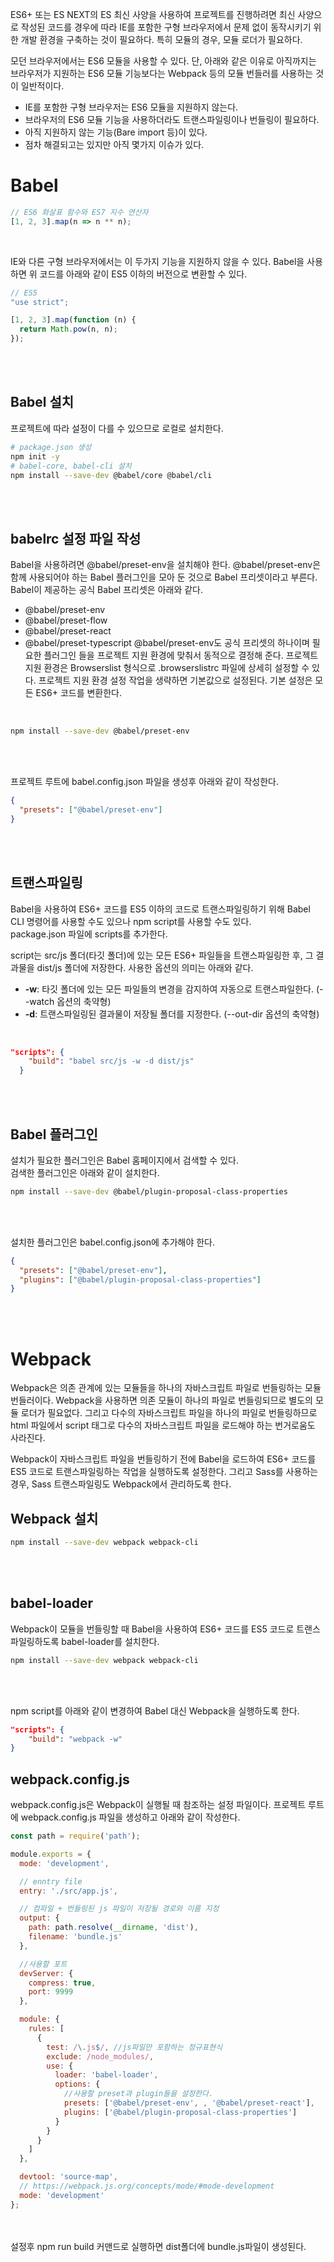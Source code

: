 ES6+ 또는 ES NEXT의 ES 최신 사양을 사용하여 프로젝트를 진행하려면 최신 사양으로 작성된 코드를 경우에 따라 IE를 포함한 구형 브라우저에서 문제 없이 동작시키기 위한 개발 환경을 구축하는 것이 필요하다. 특히 모듈의 경우, 모듈 로더가 필요하다.
<br/>

모던 브라우저에서는 ES6 모듈을 사용할 수 있다. 단, 아래와 같은 이유로 아직까지는 브라우저가 지원하는 ES6 모듈 기능보다는 Webpack 등의 모듈 번들러를 사용하는 것이 일반적이다.   

* IE를 포함한 구형 브라우저는 ES6 모듈을 지원하지 않는다.
* 브라우저의 ES6 모듈 기능을 사용하더라도 트랜스파일링이나 번들링이 필요하다.
* 아직 지원하지 않는 기능(Bare import 등)이 있다.
* 점차 해결되고는 있지만 아직 몇가지 이슈가 있다.

# Babel
```javascript
// ES6 화살표 함수와 ES7 지수 연산자
[1, 2, 3].map(n => n ** n);
```
<br/>

IE와 다른 구형 브라우저에서는 이 두가지 기능을 지원하지 않을 수 있다. Babel을 사용하면 위 코드를 아래와 같이 ES5 이하의 버전으로 변환할 수 있다.
<br/>

```javascript
// ES5
"use strict";

[1, 2, 3].map(function (n) {
  return Math.pow(n, n);
});
```
<br/>
<br/>

## Babel 설치
프로젝트에 따라 설정이 다를 수 있으므로 로컬로 설치한다.
<br/>

```bash
# package.json 생성
npm init -y
# babel-core, babel-cli 설치
npm install --save-dev @babel/core @babel/cli
```
<br/>
<br/>

## babelrc 설정 파일 작성
Babel을 사용하려면 @babel/preset-env을 설치해야 한다. @babel/preset-env은 함께 사용되어야 하는 Babel 플러그인을 모아 둔 것으로 Babel 프리셋이라고 부른다. Babel이 제공하는 공식 Babel 프리셋은 아래와 같다.

* @babel/preset-env
* @babel/preset-flow
* @babel/preset-react
* @babel/preset-typescript
@babel/preset-env도 공식 프리셋의 하나이며 필요한 플러그인 들을 프로젝트 지원 환경에 맞춰서 동적으로 결정해 준다. 프로젝트 지원 환경은 Browserslist 형식으로 .browserslistrc 파일에 상세히 설정할 수 있다. 프로젝트 지원 환경 설정 작업을 생략하면 기본값으로 설정된다. 기본 설정은 모든 ES6+ 코드를 변환한다.
<br/>

```bash
npm install --save-dev @babel/preset-env
```
<br/>
<br/>

프로젝트 루트에 babel.config.json 파일을 생성후 아래와 같이 작성한다.
```json
{
  "presets": ["@babel/preset-env"]
}
```
<br/>
<br/>

## 트랜스파일링
Babel을 사용하여 ES6+ 코드를 ES5 이하의 코드로 트랜스파일링하기 위해 Babel CLI 명령어를 사용할 수도 있으나 npm script를 사용할 수도 있다.   
package.json 파일에 scripts를 추가한다.
<br/>

script는 src/js 폴더(타깃 폴더)에 있는 모든 ES6+ 파일들을 트랜스파일링한 후, 그 결과물을 dist/js 폴더에 저장한다. 사용한 옵션의 의미는 아래와 같다.
* **-w**: 타깃 폴더에 있는 모든 파일들의 변경을 감지하여 자동으로 트랜스파일한다. (--watch 옵션의 축약형)
* **-d**: 트랜스파일링된 결과물이 저장될 폴더를 지정한다. (--out-dir 옵션의 축약형)
<br/>

```json
"scripts": {
    "build": "babel src/js -w -d dist/js"
  }
```
<br/>
<br/>

## Babel 플러그인
설치가 필요한 플러그인은 Babel 홈페이지에서 검색할 수 있다.   
검색한 플러그인은 아래와 같이 설치한다.
<br/>

```bash
npm install --save-dev @babel/plugin-proposal-class-properties
```
<br/>
<br/>

설치한 플러그인은 babel.config.json에 추가해야 한다.
<br/>

```json
{
  "presets": ["@babel/preset-env"],
  "plugins": ["@babel/plugin-proposal-class-properties"]
}
```
<br/>
<br/>

# Webpack
Webpack은 의존 관계에 있는 모듈들을 하나의 자바스크립트 파일로 번들링하는 모듈 번들러이다. Webpack을 사용하면 의존 모듈이 하나의 파일로 번들링되므로 별도의 모듈 로더가 필요없다. 그리고 다수의 자바스크립트 파일을 하나의 파일로 번들링하므로 html 파일에서 script 태그로 다수의 자바스크립트 파일을 로드해야 하는 번거로움도 사라진다.
<br/>

Webpack이 자바스크립트 파일을 번들링하기 전에 Babel을 로드하여 ES6+ 코드를 ES5 코드로 트랜스파일링하는 작업을 실행하도록 설정한다. 그리고 Sass를 사용하는 경우, Sass 트랜스파일링도 Webpack에서 관리하도록 한다.
<br/>

## Webpack 설치

```bash
npm install --save-dev webpack webpack-cli
```
<br/>
<br/>

## babel-loader
Webpack이 모듈을 번들링할 때 Babel을 사용하여 ES6+ 코드를 ES5 코드로 트랜스파일링하도록 babel-loader를 설치한다.
<br/>

```bash
npm install --save-dev webpack webpack-cli
```
<br/>
<br/>

npm script를 아래와 같이 변경하여 Babel 대신 Webpack을 실행하도록 한다.
<br/>

```json
"scripts": {
    "build": "webpack -w"
}
```

## webpack.config.js
webpack.config.js은 Webpack이 실행될 때 참조하는 설정 파일이다. 프로젝트 루트에 webpack.config.js 파일을 생성하고 아래와 같이 작성한다.
<br/>

```javascript
const path = require('path');

module.exports = {
  mode: 'development',

  // enntry file
  entry: './src/app.js',

  // 컴파일 + 번들링된 js 파일이 저장될 경로와 이름 지정
  output: {
    path: path.resolve(__dirname, 'dist'),
    filename: 'bundle.js'
  },

  //사용할 포트
  devServer: {
    compress: true,
    port: 9999
  },

  module: {
    rules: [
      {
        test: /\.js$/, //js파일만 포함하는 정규표현식
        exclude: /node_modules/,
        use: {
          loader: 'babel-loader',
          options: {
            //사용할 preset과 plugin들을 설정한다.
            presets: ['@babel/preset-env', , '@babel/preset-react'],
            plugins: ['@babel/plugin-proposal-class-properties']
          }
        }
      }
    ]
  },

  devtool: 'source-map',
  // https://webpack.js.org/concepts/mode/#mode-development
  mode: 'development'
};
```
<br/>
<br/>
설정후 npm run build 커맨드로 실행하면 dist폴더에 bundle.js파일이 생성된다.
